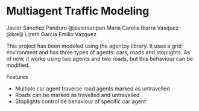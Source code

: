 # Multiagent Traffic Modeling
Javier Sánchez Panduro @javiersanpan
María Carelia Ibarra Vasquez @kreiji
Lizeth García
Emilio Vazquez

This project has been modeled using the agentpy library. It uses a grid environment and has three types of agents: cars, roads and stoplights. As of now, it works using two agents and two roads, but this behaviour can be modified.

Features
* Multiple car agent traverse road agents marked as untravelled
* Roads can be marked as travelled and untravelled
* Stoplights control de behaviour of specific car agent
